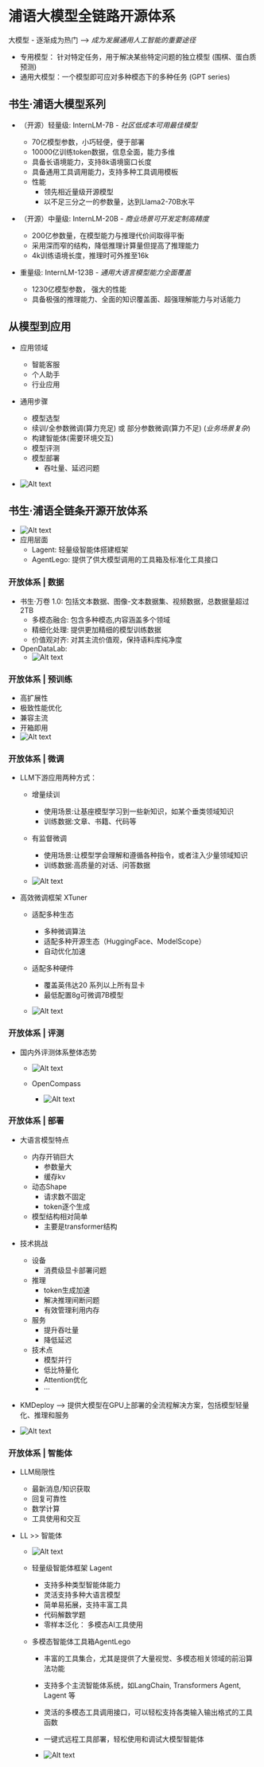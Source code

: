 # 浦语大模型全链路开源体系

大模型 - 逐渐成为热门 ——> *成为发展通用人工智能的重要途径*

- 专用模型： 针对特定任务，用于解决某些特定问题的独立模型 (围棋、蛋白质预测)
- 通用大模型：一个模型即可应对多种模态下的多种任务 (GPT series)


## 书生·浦语大模型系列
- （开源）轻量级: InternLM-7B - *社区低成本可用最佳模型*
    - 70亿模型参数，小巧轻便，便于部署
    - 10000亿训练token数据，信息全面，能力多维
    - 具备长语境能力，支持8k语境窗口长度
    - 具备通用工具调用能力，支持多种工具调用模板
    - 性能 
        - 领先相近量级开源模型
        - 以不足三分之一的参数量，达到Llama2-70B水平

- （开源）中量级: InternLM-20B - *商业场景可开发定制高精度* 
    - 200亿参数量，在模型能力与推理代价间取得平衡
    - 采用深而窄的结构，降低推理计算量但提高了推理能力
    - 4k训练语境长度，推理时可外推至16k 

- 重量级: InternLM-123B - *通用大语言模型能力全面覆盖* 
    - 1230亿模型参数， 强大的性能
    - 具备极强的推理能力、全面的知识覆盖面、超强理解能力与对话能力

 
## 从模型到应用 
- 应用领域
    - 智能客服
    - 个人助手
    - 行业应用

- 通用步骤
    - 模型选型
    - 续训/全参数微调(算力充足) 或 部分参数微调(算力不足)  (*业务场景复杂*)
    - 构建智能体(需要环境交互)
    - 模型评测
    - 模型部署
        - 吞吐量、延迟问题
- ![Alt text](image-1.png)

##  书生·浦语全链条开源开放体系
- ![Alt text](image-2.png)
- 应用层面
    - Lagent: 轻量级智能体搭建框架
    - AgentLego: 提供了供大模型调用的工具箱及标准化工具接口

### 开放体系 | 数据
- 书生·万卷 1.0: 包括文本数据、图像-文本数据集、视频数据，总数据量超过2TB
    - 多模态融合: 包含多种模态,内容涵盖多个领域
    - 精细化处理: 提供更加精细的模型训练数据
    - 价值观对齐: 对其主流价值观，保持语料库纯净度
- OpenDataLab: 
    - ![Alt text](image-3.png)

### 开放体系 | 预训练
- 高扩展性
- 极致性能优化
- 兼容主流
- 开箱即用 
- ![Alt text](image-4.png)

### 开放体系 | 微调
- LLM下游应用两种方式：
    - 增量续训
        - 使用场景:让基座模型学习到一些新知识，如某个垂类领域知识
        - 训练数据:文章、书籍、代码等
    - 有监督微调
        - 使用场景:让模型学会理解和遵循各种指令，或者注入少量领域知识
        - 训练数据:高质量的对话、问答数据 

    - ![Alt text](image-5.png)

- 高效微调框架 XTuner
    - 适配多种生态
        - 多种微调算法
        - 适配多种开源生态（HuggingFace、ModelScope）
        - 自动优化加速
    - 适配多种硬件
        - 覆盖英伟达20 系列以上所有显卡
        - 最低配置8g可微调7B模型
    
    - ![Alt text](image-6.png)

### 开放体系 | 评测
- 国内外评测体系整体态势

    - ![Alt text](image-7.png)
    - OpenCompass

        - ![Alt text](image-8.png)

### 开放体系 | 部署
- 大语言模型特点
    - 内存开销巨大
        - 参数量大
        - 缓存kv
    - 动态Shape
        - 请求数不固定
        - token逐个生成
    - 模型结构相对简单
        - 主要是transformer结构
- 技术挑战
    - 设备
        - 消费级显卡部署问题
    - 推理
        - token生成加速
        - 解决推理间断问题
        - 有效管理利用内存
    - 服务
        - 提升吞吐量
        - 降低延迟
    - 技术点
        - 模型并行
        - 低比特量化
        - Attention优化
        - ···

- KMDeploy ——> 提供大模型在GPU上部署的全流程解决方案，包括模型轻量化、推理和服务

- ![Alt text](image-9.png)

### 开放体系 | 智能体
- LLM局限性
    - 最新消息/知识获取
    - 回复可靠性
    - 数学计算
    - 工具使用和交互

- LL >> 智能体

    - ![Alt text](image-10.png)

    - 轻量级智能体框架 Lagent
        - 支持多种类型智能体能力
        - 灵活支持多种大语言模型
        - 简单易拓展，支持丰富工具
        - 代码解数学题
        - 零样本泛化： 多模态AI工具使用
    - 多模态智能体工具箱AgentLego
        - 丰富的工具集合，尤其是提供了大量视觉、多模态相关领域的前沿算法功能
        - 支持多个主流智能体系统，如LangChain, Transformers Agent, Lagent 等
        - 灵活的多模态工具调用接口，可以轻松支持各类输入输出格式的工具函数
        - 一键式远程工具部署，轻松使用和调试大模型智能体
        
        - ![Alt text](image-11.png)